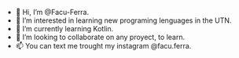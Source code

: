 - 👋 Hi, I’m @Facu-Ferra.
- 👀 I’m interested in learning new programing lenguages in the UTN.
- 🌱 I’m currently learning Kotlin.
- 💞️ I’m looking to collaborate on any proyect, to learn.
- 📫 You can text me trought my instagram @facu.ferra.
